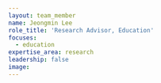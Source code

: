 ```yaml
---
layout: team_member
name: Jeongmin Lee
role_title: 'Research Advisor, Education'
focuses:
  - education
expertise_area: research
leadership: false
image:
---
```


